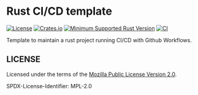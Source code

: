 # Rust CI/CD template

[![License](https://img.shields.io/badge/license-MPL--2.0-blue.svg)](https://github.com/ameknite/rust-ci-cd-template?tab=readme-ov-file#license)
[![Crates.io](https://img.shields.io/crates/v/ame-rust-template.svg)](https://crates.io/crates/rust-ci-cd-template)
[![Minimum Supported Rust Version](https://img.shields.io/badge/MSRV-1.59.0+-red.svg)](./Cargo.toml#L8)
[![CI](https://github.com/ameknite/ame_rust_template/actions/workflows/ci.yaml/badge.svg)](https://github.com/ameknite/ame_rust_template/actions?workflow=CI)

Template to maintain a rust project running CI/CD with Github Workflows.

## LICENSE

Licensed under the terms of the [Mozilla Public License Version 2.0](LICENSE-MPL-2.0).

SPDX-License-Identifier: MPL-2.0
